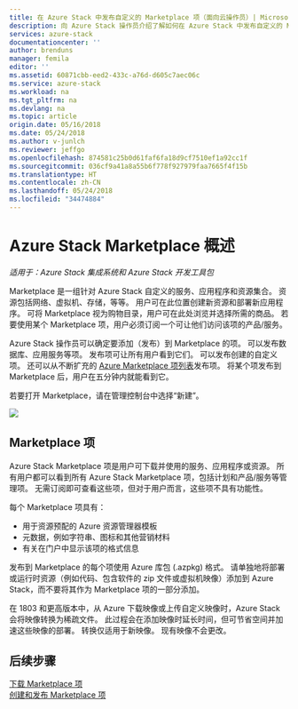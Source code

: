 ```yaml
---
title: 在 Azure Stack 中发布自定义的 Marketplace 项（面向云操作员）| Microsoft Docs
description: 向 Azure Stack 操作员介绍了解如何在 Azure Stack 中发布自定义的 Marketplace 项。
services: azure-stack
documentationcenter: ''
author: brenduns
manager: femila
editor: ''
ms.assetid: 60871cbb-eed2-433c-a76d-d605c7aec06c
ms.service: azure-stack
ms.workload: na
ms.tgt_pltfrm: na
ms.devlang: na
ms.topic: article
origin.date: 05/16/2018
ms.date: 05/24/2018
ms.author: v-junlch
ms.reviewer: jeffgo
ms.openlocfilehash: 874581c25b0d61faf6fa18d9cf7510ef1a92cc1f
ms.sourcegitcommit: 036cf9a41a8a55b6f778f927979faa7665f4f15b
ms.translationtype: HT
ms.contentlocale: zh-CN
ms.lasthandoff: 05/24/2018
ms.locfileid: "34474884"
---
```

# <a name="the-azure-stack-marketplace-overview"></a>Azure Stack Marketplace 概述

*适用于：Azure Stack 集成系统和 Azure Stack 开发工具包*

Marketplace 是一组针对 Azure Stack 自定义的服务、应用程序和资源集合。 资源包括网络、虚拟机、存储，等等。 用户可在此位置创建新资源和部署新应用程序。 可将 Marketplace 视为购物目录，用户可在此处浏览并选择所需的商品。 若要使用某个 Marketplace 项，用户必须订阅一个可让他们访问该项的产品/服务。

Azure Stack 操作员可以确定要添加（发布）到 Marketplace 的项。 可以发布数据库、应用服务等项。 发布项可让所有用户看到它们。 可以发布创建的自定义项。 还可以从不断扩充的 [Azure Marketplace 项列表](azure-stack-marketplace-azure-items.md)发布项。 将某个项发布到 Marketplace 后，用户在五分钟内就能看到它。

若要打开 Marketplace，请在管理控制台中选择“新建”。

![](./media/azure-stack-publish-custom-marketplace-item/image1.png)

## <a name="marketplace-items"></a>Marketplace 项
Azure Stack Marketplace 项是用户可下载并使用的服务、应用程序或资源。 所有用户都可以看到所有 Azure Stack Marketplace 项，包括计划和产品/服务等管理项。 无需订阅即可查看这些项，但对于用户而言，这些项不具有功能性。

每个 Marketplace 项具有：

- 用于资源预配的 Azure 资源管理器模板
- 元数据，例如字符串、图标和其他营销材料
- 有关在门户中显示该项的格式信息

发布到 Marketplace 的每个项使用 Azure 库包 (.azpkg) 格式。 请单独地将部署或运行时资源（例如代码、包含软件的 zip 文件或虚拟机映像）添加到 Azure Stack，而不要将其作为 Marketplace 项的一部分添加。 

在 1803 和更高版本中，从 Azure 下载映像或上传自定义映像时，Azure Stack 会将映像转换为稀疏文件。 此过程会在添加映像时延长时间，但可节省空间并加速这些映像的部署。 转换仅适用于新映像。  现有映像不会更改。 

## <a name="next-steps"></a>后续步骤
[下载 Marketplace 项](azure-stack-download-azure-marketplace-item.md)  
[创建和发布 Marketplace 项](azure-stack-create-and-publish-marketplace-item.md)

<!-- Update_Description: wording update -->
